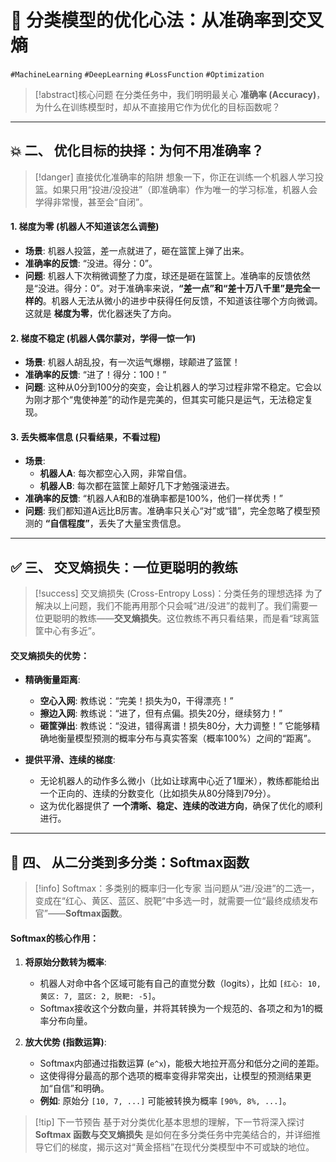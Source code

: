 # 🎯 分类模型的优化心法：从准确率到交叉熵

`#MachineLearning` `#DeepLearning` `#LossFunction` `#Optimization`

> [!abstract]核心问题
> 在分类任务中，我们明明最关心 **准确率 (Accuracy)**，为什么在训练模型时，却从不直接用它作为优化的目标函数呢？

---

## 💥 二、 优化目标的抉择：为何不用准确率？

> [!danger] 直接优化准确率的陷阱
> 想象一下，你正在训练一个机器人学习投篮。如果只用“投进/没投进”（即准确率）作为唯一的学习标准，机器人会学得非常慢，甚至会“自闭”。

#### 1. 梯度为零 (机器人不知道该怎么调整)
- **场景**: 机器人投篮，差一点就进了，砸在篮筐上弹了出来。
- **准确率的反馈**: “没进。得分：0”。
- **问题**: 机器人下次稍微调整了力度，球还是砸在篮筐上。准确率的反馈依然是“没进。得分：0”。对于准确率来说，**“差一点”和“差十万八千里”是完全一样的**。机器人无法从微小的进步中获得任何反馈，不知道该往哪个方向微调。这就是 **梯度为零**，优化器迷失了方向。

#### 2. 梯度不稳定 (机器人偶尔蒙对，学得一惊一乍)
- **场景**: 机器人胡乱投，有一次运气爆棚，球颠进了篮筐！
- **准确率的反馈**: “进了！得分：100！”
- **问题**: 这种从0分到100分的突变，会让机器人的学习过程非常不稳定。它会以为刚才那个“鬼使神差”的动作是完美的，但其实可能只是运气，无法稳定复现。

#### 3. 丢失概率信息 (只看结果，不看过程)
- **场景**:
  - **机器人A**: 每次都空心入网，非常自信。
  - **机器人B**: 每次都在篮筐上颠好几下才勉强滚进去。
- **准确率的反馈**: “机器人A和B的准确率都是100%，他们一样优秀！”
- **问题**: 我们都知道A远比B厉害。准确率只关心“对”或“错”，完全忽略了模型预测的 **“自信程度”**，丢失了大量宝贵信息。

---

## ✅ 三、 交叉熵损失：一位更聪明的教练

> [!success] 交叉熵损失 (Cross-Entropy Loss)：分类任务的理想选择
> 为了解决以上问题，我们不能再用那个只会喊“进/没进”的裁判了。我们需要一位更聪明的教练——**交叉熵损失**。这位教练不再只看结果，而是看“球离篮筐中心有多近”。

#### 交叉熵损失的优势：

- **精确衡量距离**:
  - **空心入网**: 教练说：“完美！损失为0，干得漂亮！”
  - **擦边入网**: 教练说：“进了，但有点偏。损失20分，继续努力！”
  - **砸筐弹出**: 教练说：“没进，错得离谱！损失80分，大力调整！”
  它能够精确地衡量模型预测的概率分布与真实答案（概率100%）之间的“距离”。

- **提供平滑、连续的梯度**:
  - 无论机器人的动作多么微小（比如让球离中心近了1厘米），教练都能给出一个正向的、连续的分数变化（比如损失从80分降到79分）。
  - 这为优化器提供了 **一个清晰、稳定、连续的改进方向**，确保了优化的顺利进行。

---

## 🚀 四、 从二分类到多分类：Softmax函数

> [!info] Softmax：多类别的概率归一化专家
> 当问题从“进/没进”的二选一，变成在“红心、黄区、蓝区、脱靶”中多选一时，就需要一位“最终成绩发布官”——**Softmax函数**。

#### Softmax的核心作用：

1.  **将原始分数转为概率**:
    - 机器人对命中各个区域可能有自己的直觉分数（logits），比如 `[红心: 10, 黄区: 7, 蓝区: 2, 脱靶: -5]`。
    - Softmax接收这个分数向量，并将其转换为一个规范的、各项之和为1的概率分布向量。

2.  **放大优势 (指数运算)**:
    - Softmax内部通过指数运算 (`e^x`)，能极大地拉开高分和低分之间的差距。
    - 这使得得分最高的那个选项的概率变得非常突出，让模型的预测结果更加“自信”和明确。
    - **例如**: 原始分 `[10, 7, ...]` 可能被转换为概率 `[90%, 8%, ...]`。

> [!tip] 下一节预告
> 基于对分类优化基本思想的理解，下一节将深入探讨 **Softmax 函数与交叉熵损失** 是如何在多分类任务中完美结合的，并详细推导它们的梯度，揭示这对“黄金搭档”在现代分类模型中不可或缺的地位。